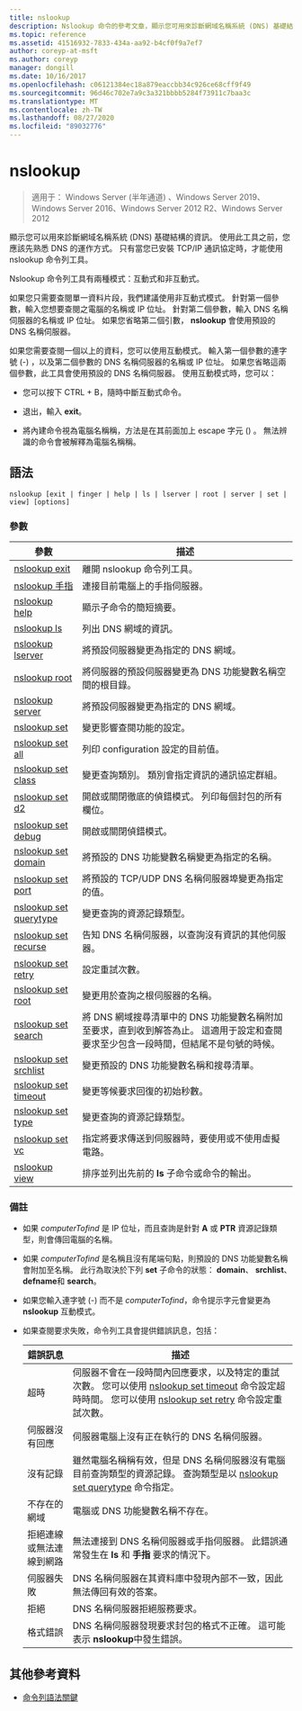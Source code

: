 ```yaml
---
title: nslookup
description: Nslookup 命令的參考文章，顯示您可用來診斷網域名稱系統 (DNS) 基礎結構的資訊。
ms.topic: reference
ms.assetid: 41516932-7833-434a-aa92-b4cf0f9a7ef7
author: coreyp-at-msft
ms.author: coreyp
manager: dongill
ms.date: 10/16/2017
ms.openlocfilehash: c06121384ec18a879eaccbb34c926ce68cff9f49
ms.sourcegitcommit: 96d46c702e7a9c3a321bbbb5284f73911c7baa3c
ms.translationtype: MT
ms.contentlocale: zh-TW
ms.lasthandoff: 08/27/2020
ms.locfileid: "89032776"
---
```

# <a name="nslookup"></a>nslookup

> 適用于： Windows Server (半年通道) 、Windows Server 2019、Windows Server 2016、Windows Server 2012 R2、Windows Server 2012

顯示您可以用來診斷網域名稱系統 (DNS) 基礎結構的資訊。 使用此工具之前，您應該先熟悉 DNS 的運作方式。 只有當您已安裝 TCP/IP 通訊協定時，才能使用 nslookup 命令列工具。

Nslookup 命令列工具有兩種模式：互動式和非互動式。

如果您只需要查閱單一資料片段，我們建議使用非互動式模式。 針對第一個參數，輸入您想要查閱之電腦的名稱或 IP 位址。 針對第二個參數，輸入 DNS 名稱伺服器的名稱或 IP 位址。 如果您省略第二個引數， **nslookup** 會使用預設的 DNS 名稱伺服器。

如果您需要查閱一個以上的資料，您可以使用互動模式。 輸入第一個參數的連字號 (-) ，以及第二個參數的 DNS 名稱伺服器的名稱或 IP 位址。 如果您省略這兩個參數，此工具會使用預設的 DNS 名稱伺服器。 使用互動模式時，您可以：

- 您可以按下 CTRL + B，隨時中斷互動式命令。

- 退出，輸入 **exit**。

- 將內建命令視為電腦名稱稱，方法是在其前面加上 escape 字元 (\) 。 無法辨識的命令會被解釋為電腦名稱稱。

## <a name="syntax"></a>語法

```
nslookup [exit | finger | help | ls | lserver | root | server | set | view] [options]
```

### <a name="parameters"></a>參數

| 參數 | 描述 |
| --------- | ----------- |
| [nslookup exit](nslookup-exit-command.md) | 離開 nslookup 命令列工具。 |
| [nslookup 手指](nslookup-finger-command.md) | 連接目前電腦上的手指伺服器。 |
| [nslookup help](nslookup-help.md) | 顯示子命令的簡短摘要。 |
| [nslookup ls](nslookup-ls.md) | 列出 DNS 網域的資訊。 |
| [nslookup lserver](nslookup-lserver.md) | 將預設伺服器變更為指定的 DNS 網域。 |
| [nslookup root](nslookup-root.md) | 將伺服器的預設伺服器變更為 DNS 功能變數名稱空間的根目錄。 |
| [nslookup server](nslookup-server.md) | 將預設伺服器變更為指定的 DNS 網域。 |
| [nslookup set](nslookup-set.md) | 變更影響查閱功能的設定。 |
| [nslookup set all](nslookup-set-all.md) | 列印 configuration 設定的目前值。 |
| [nslookup set class](nslookup-set-class.md) | 變更查詢類別。 類別會指定資訊的通訊協定群組。 |
| [nslookup set d2](nslookup-set-d2.md) | 開啟或關閉徹底的偵錯模式。 列印每個封包的所有欄位。 |
| [nslookup set debug](nslookup-set-debug.md) | 開啟或關閉偵錯模式。 |
| [nslookup set domain](nslookup-set-domain.md) | 將預設的 DNS 功能變數名稱變更為指定的名稱。 |
| [nslookup set port](nslookup-set-port.md) | 將預設的 TCP/UDP DNS 名稱伺服器埠變更為指定的值。 |
| [nslookup set querytype](nslookup-set-querytype.md) | 變更查詢的資源記錄類型。 |
| [nslookup set recurse](nslookup-set-recurse.md) | 告知 DNS 名稱伺服器，以查詢沒有資訊的其他伺服器。 |
| [nslookup set retry](nslookup-set-retry.md) | 設定重試次數。 |
| [nslookup set root](nslookup-set-root.md) | 變更用於查詢之根伺服器的名稱。 |
| [nslookup set search](nslookup-set-search.md) | 將 DNS 網域搜尋清單中的 DNS 功能變數名稱附加至要求，直到收到解答為止。 這適用于設定和查閱要求至少包含一段時間，但結尾不是句號的時候。 |
| [nslookup set srchlist](nslookup-set-srchlist.md) | 變更預設的 DNS 功能變數名稱和搜尋清單。 |
| [nslookup set timeout](nslookup-set-timeout.md) | 變更等候要求回復的初始秒數。 |
| [nslookup set type](nslookup-set-type.md) | 變更查詢的資源記錄類型。 |
| [nslookup set vc](nslookup-set-vc.md) | 指定將要求傳送到伺服器時，要使用或不使用虛擬電路。 |
| [nslookup view](nslookup-view.md) | 排序並列出先前的 **ls** 子命令或命令的輸出。 |

### <a name="remarks"></a>備註

- 如果 *computerTofind* 是 IP 位址，而且查詢是針對 **A** 或 **PTR** 資源記錄類型，則會傳回電腦的名稱。

- 如果 *computerTofind* 是名稱且沒有尾端句點，則預設的 DNS 功能變數名稱會附加至名稱。 此行為取決於下列 **set** 子命令的狀態： **domain**、 **srchlist**、 **defname**和 **search**。

- 如果您輸入連字號 (-) 而不是 *computerTofind*，命令提示字元會變更為 **nslookup** 互動模式。

- 如果查閱要求失敗，命令列工具會提供錯誤訊息，包括：

  | 錯誤訊息 | 描述 |
  | ------------- | ----------- |
  | 超時 |伺服器不會在一段時間內回應要求，以及特定的重試次數。 您可以使用 [nslookup set timeout](nslookup-set-timeout.md) 命令設定超時時間。 您可以使用 [nslookup set retry](nslookup-set-retry.md) 命令設定重試次數。 |
  | 伺服器沒有回應 | 伺服器電腦上沒有正在執行的 DNS 名稱伺服器。 |
  | 沒有記錄 | 雖然電腦名稱稱有效，但是 DNS 名稱伺服器沒有電腦目前查詢類型的資源記錄。 查詢類型是以 [nslookup set querytype](nslookup-set-querytype.md) 命令指定。 |
  | 不存在的網域 | 電腦或 DNS 功能變數名稱不存在。 |
  | 拒絕連線或無法連線到網路 | 無法連接到 DNS 名稱伺服器或手指伺服器。 此錯誤通常發生在 **ls** 和 **手指** 要求的情況下。 |
  | 伺服器失敗 | DNS 名稱伺服器在其資料庫中發現內部不一致，因此無法傳回有效的答案。 |
  | 拒絕 | DNS 名稱伺服器拒絕服務要求。 |
  | 格式錯誤 | DNS 名稱伺服器發現要求封包的格式不正確。 這可能表示 **nslookup**中發生錯誤。 |

## <a name="additional-references"></a>其他參考資料

- [命令列語法關鍵](command-line-syntax-key.md)
